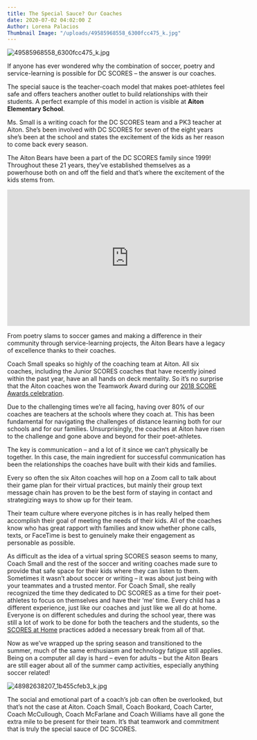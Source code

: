 ```yaml
---
title: The Special Sauce? Our Coaches
date: 2020-07-02 04:02:00 Z
Author: Lorena Palacios
Thumbnail Image: "/uploads/49585968558_6300fcc475_k.jpg"
---
```


![49585968558_6300fcc475_k.jpg](/uploads/49585968558_6300fcc475_k.jpg)

If anyone has ever wondered why the combination of soccer, poetry and service-learning is possible for DC SCORES – the answer is our coaches. 

The special sauce is the teacher-coach model that makes poet-athletes feel safe and offers teachers another outlet to build relationships with their students. A perfect example of this model in action is visible at **Aiton Elementary School**.





Ms. Small is a writing coach for the DC SCORES team and a PK3 teacher at Aiton. She’s been involved with DC SCORES for seven of the eight years she’s been at the school and states the excitement of the kids as her reason to come back every season.

The Aiton Bears have been a part of the DC SCORES family since 1999! Throughout these 21 years, they’ve established themselves as a powerhouse both on and off the field and that’s where the excitement of the kids stems from. 

<iframe width="560" height="315" src="https://www.youtube.com/embed/_ZVWXi0Amfs" frameborder="0" allow="accelerometer; autoplay; encrypted-media; gyroscope; picture-in-picture" allowfullscreen></iframe>

From poetry slams to soccer games and making a difference in their community through service-learning projects, the Aiton Bears have a legacy of excellence thanks to their coaches. 

Coach Small speaks so highly of the coaching team at Aiton. All six coaches, including the Junior SCORES coaches that have recently joined within the past year, have an all hands on deck mentality. So it’s no surprise that the Aiton coaches won the Teamwork Award during our [2018 SCORE Awards celebration](https://www.dcscores.org/blog/2018/05/score-awards-2018-honoring-our-coaches-and-volunteers-during-teacher-appreciation-week).

Due to the challenging times we’re all facing, having over 80% of our coaches are teachers at the schools where they coach at. This has been fundamental for navigating the challenges of distance learning both for our schools and for our families. Unsurprisingly, the coaches at Aiton have risen to the challenge and gone above and beyond for their poet-athletes.

The key is communication – and a lot of it since we can’t physically be together. In this case, the main ingredient for successful communication has been the relationships the coaches have built with their kids and families.

Every so often the six Aiton coaches will hop on a Zoom call to talk about their game plan for their virtual practices, but mainly their group text message chain has proven to be the best form of staying in contact and strategizing ways to show up for their team. 

Their team culture where everyone pitches is in has really helped them accomplish their goal of meeting the needs of their kids. All of the coaches know who has great rapport with families and know whether phone calls, texts, or FaceTime is best to genuinely make their engagement as personable as possible.

As difficult as the idea of a virtual spring SCORES season seems to many, Coach Small and the rest of the soccer and writing coaches made sure to provide that safe space for their kids where they can listen to them. Sometimes it wasn’t about soccer or writing – it was about just being with your teammates and a trusted mentor. For Coach Small, she really recognized the time they dedicated to DC SCORES as a time for their poet-athletes to focus on themselves and have their ‘me’ time. Every child has a different experience, just like our coaches and just like we all do at home. Everyone is on different schedules and during the school year, there was still a lot of work to be done for both the teachers and the students, so the [SCORES at Home](https://parents.dcscores.org/at-home-activities) practices added a necessary break from all of that. 

Now as we’ve wrapped up the spring season and transitioned to the summer, much of the same enthusiasm and technology fatigue still applies. Being on a computer all day is hard – even for adults – but the Aiton Bears are still eager about all of the summer camp activities, especially anything soccer related!

![48982638207_1b455cfeb3_k.jpg](/uploads/48982638207_1b455cfeb3_k.jpg)

The social and emotional part of a coach’s job can often be overlooked, but that’s not the case at Aiton. Coach Small, Coach Bookard, Coach Carter, Coach McCullough, Coach McFarlane and Coach Williams have all gone the extra mile to be present for their team. It’s that teamwork and commitment that is truly the special sauce of DC SCORES. 